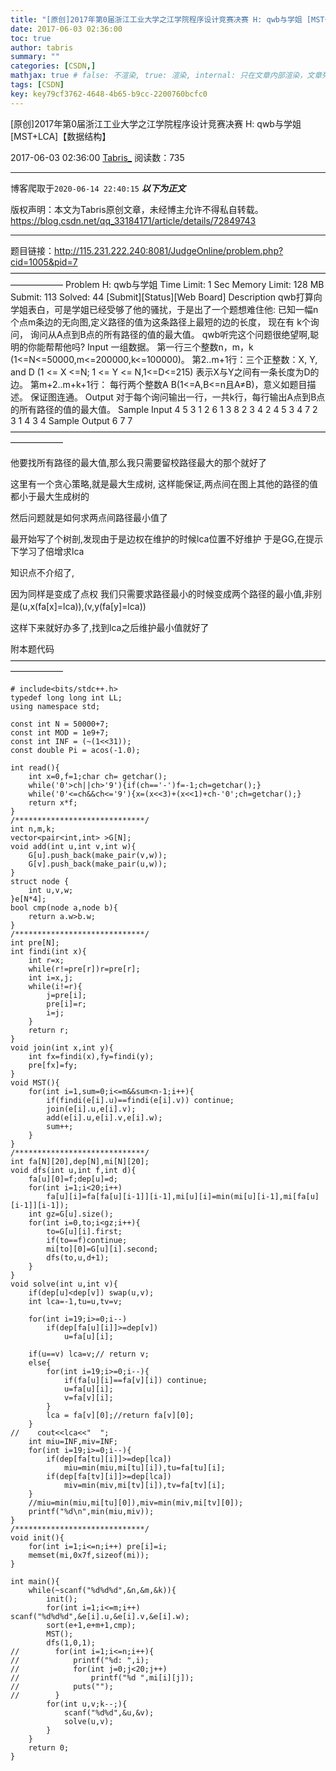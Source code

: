 ```yaml
---
title: "[原创]2017年第0届浙江工业大学之江学院程序设计竞赛决赛 H: qwb与学姐 [MST+LCA]【数据结构】"
date: 2017-06-03 02:36:00
toc: true
author: tabris
summary: ""
categories: [CSDN,]
mathjax: true # false: 不渲染, true: 渲染, internal: 只在文章内部渲染，文章列表中不渲染
tags: [CSDN]
key: key79cf3762-4648-4b65-b9cc-2200760bcfc0
---
```


[原创]2017年第0届浙江工业大学之江学院程序设计竞赛决赛 H: qwb与学姐 [MST+LCA]【数据结构】

2017-06-03 02:36:00  [Tabris_](https://me.csdn.net/qq_33184171) 阅读数：735

---

博客爬取于`2020-06-14 22:40:15`
***以下为正文***

版权声明：本文为Tabris原创文章，未经博主允许不得私自转载。
https://blog.csdn.net/qq_33184171/article/details/72849743

<!-- more -->

---

题目链接：http://115.231.222.240:8081/JudgeOnline/problem.php?cid=1005&pid=7
——————————————————————————————————————————
Problem H: qwb与学姐
Time Limit: 1 Sec  Memory Limit: 128 MB
Submit: 113  Solved: 44
[Submit][Status][Web Board]
Description
qwb打算向学姐表白，可是学姐已经受够了他的骚扰，于是出了一个题想难住他:
已知一幅n个点m条边的无向图,定义路径的值为这条路径上最短的边的长度，
现在有 k个询问，
询问从A点到B点的所有路径的值的最大值。
qwb听完这个问题很绝望啊,聪明的你能帮帮他吗?
Input
一组数据。
第一行三个整数n，m，k (1<=N<=50000,m<=200000,k<=100000)。
第2..m+1行：三个正整数：X, Y, and D (1 <= X <=N; 1 <= Y <= N,1<=D<=215) 表示X与Y之间有一条长度为D的边。
第m+2..m+k+1行： 每行两个整数A B(1<=A,B<=n且A≠B)，意义如题目描述。
保证图连通。
Output
对于每个询问输出一行，一共k行，每行输出A点到B点的所有路径的值的最大值。
Sample Input
4 5 3
1 2 6
1 3 8
2 3 4
2 4 5
3 4 7
2 3
1 4
3 4
Sample Output
6
7
7
——————————————————————————————————————————

他要找所有路径的最大值,那么我只需要留校路径最大的那个就好了

这里有一个贪心策略,就是最大生成树,
这样能保证,两点间在图上其他的路径的值都小于最大生成树的

然后问题就是如何求两点间路径最小值了

最开始写了个树剖,发现由于是边权在维护的时候lca位置不好维护
于是GG,在提示下学习了倍增求lca

知识点不介绍了,

因为同样是变成了点权
我们只需要求路径最小的时候变成两个路径的最小值,非别是(u,x(fa[x]=lca)),(v,y(fa[y]=lca))

这样下来就好办多了,找到lca之后维护最小值就好了

附本题代码
——————————————————————————————————————————
```
# include<bits/stdc++.h>
typedef long long int LL;
using namespace std;

const int N = 50000+7;
const int MOD = 1e9+7;
const int INF = (~(1<<31));
const double Pi = acos(-1.0);

int read(){
    int x=0,f=1;char ch= getchar();
    while('0'>ch||ch>'9'){if(ch=='-')f=-1;ch=getchar();}
    while('0'<=ch&&ch<='9'){x=(x<<3)+(x<<1)+ch-'0';ch=getchar();}
    return x*f;
}
/*****************************/
int n,m,k;
vector<pair<int,int> >G[N];
void add(int u,int v,int w){
    G[u].push_back(make_pair(v,w));
    G[v].push_back(make_pair(u,w));
}
struct node {
    int u,v,w;
}e[N*4];
bool cmp(node a,node b){
    return a.w>b.w;
}
/*****************************/
int pre[N];
int findi(int x){
    int r=x;
    while(r!=pre[r])r=pre[r];
    int i=x,j;
    while(i!=r){
        j=pre[i];
        pre[i]=r;
        i=j;
    }
    return r;
}
void join(int x,int y){
    int fx=findi(x),fy=findi(y);
    pre[fx]=fy;
}
void MST(){
    for(int i=1,sum=0;i<=m&&sum<n-1;i++){
        if(findi(e[i].u)==findi(e[i].v)) continue;
        join(e[i].u,e[i].v);
        add(e[i].u,e[i].v,e[i].w);
        sum++;
    }
}
/*****************************/
int fa[N][20],dep[N],mi[N][20];
void dfs(int u,int f,int d){
    fa[u][0]=f;dep[u]=d;
    for(int i=1;i<20;i++)
        fa[u][i]=fa[fa[u][i-1]][i-1],mi[u][i]=min(mi[u][i-1],mi[fa[u][i-1]][i-1]);
    int gz=G[u].size();
    for(int i=0,to;i<gz;i++){
        to=G[u][i].first;
        if(to==f)continue;
        mi[to][0]=G[u][i].second;
        dfs(to,u,d+1);
    }
}
void solve(int u,int v){
    if(dep[u]<dep[v]) swap(u,v);
    int lca=-1,tu=u,tv=v;

    for(int i=19;i>=0;i--)
        if(dep[fa[u][i]]>=dep[v])
            u=fa[u][i];

    if(u==v) lca=v;// return v;
    else{
        for(int i=19;i>=0;i--){
            if(fa[u][i]==fa[v][i]) continue;
            u=fa[u][i];
            v=fa[v][i];
        }
        lca = fa[v][0];//return fa[v][0];
    }
//    cout<<lca<<"  ";
    int miu=INF,miv=INF;
    for(int i=19;i>=0;i--){
        if(dep[fa[tu][i]]>=dep[lca])
            miu=min(miu,mi[tu][i]),tu=fa[tu][i];
        if(dep[fa[tv][i]]>=dep[lca])
            miv=min(miv,mi[tv][i]),tv=fa[tv][i];
    }
    //miu=min(miu,mi[tu][0]),miv=min(miv,mi[tv][0]);
    printf("%d\n",min(miu,miv));
}
/*****************************/
void init(){
    for(int i=1;i<=n;i++) pre[i]=i;
    memset(mi,0x7f,sizeof(mi));
}

int main(){
    while(~scanf("%d%d%d",&n,&m,&k)){
        init();
        for(int i=1;i<=m;i++)    scanf("%d%d%d",&e[i].u,&e[i].v,&e[i].w);
        sort(e+1,e+m+1,cmp);
        MST();
        dfs(1,0,1);
//        for(int i=1;i<=n;i++){
//            printf("%d: ",i);
//            for(int j=0;j<20;j++)
//                printf("%d ",mi[i][j]);
//            puts("");
//        }
        for(int u,v;k--;){
            scanf("%d%d",&u,&v);
            solve(u,v);
        }
    }
    return 0;
}
```
